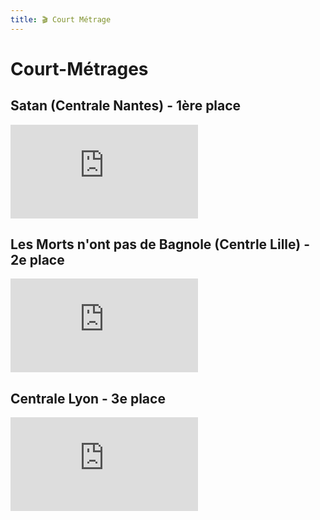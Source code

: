 ```yaml
---
title: 🎬 Court Métrage
---
```


# Court-Métrages

<head>
    <meta name="robots" content="noindex" />
</head>

## Satan (Centrale Nantes) - 1ère place

<iframe class="youtube" src="https://www.youtube-nocookie.com/embed/lZl6fveE_L8" title="YouTube video player" frameborder="0" allow="accelerometer; autoplay; clipboard-write; encrypted-media; gyroscope; picture-in-picture" allowfullscreen></iframe>

## Les Morts n'ont pas de Bagnole (Centrle Lille) - 2e place

<iframe class="youtube" src="https://www.youtube-nocookie.com/embed/3ec_XPujVPE" title="YouTube video player" frameborder="0" allow="accelerometer; autoplay; clipboard-write; encrypted-media; gyroscope; picture-in-picture" allowfullscreen></iframe>

## Centrale Lyon - 3e place

<iframe class="youtube" src="https://www.youtube-nocookie.com/embed/XWmoxP_roxI" title="YouTube video player" frameborder="0" allow="accelerometer; autoplay; clipboard-write; encrypted-media; gyroscope; picture-in-picture" allowfullscreen></iframe>

